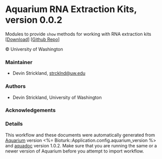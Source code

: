 # Aquarium RNA Extraction Kits, version 0.0.2

Modules to provide `show` methods for working with RNA extraction kits [[Download](aq-rna-extraction-kits.aq)] [[Github Repo](https://github.com/klavinslab/aq-rna-extraction-kits)]

&copy; University of Washington


### Maintainer
- Devin Strickland, <strcklnd@uw.edu>

### Authors
  - Devin Strickland, University of Washington

### Acknowledgements

### Details
This workflow and these documents were automatically generated from
[Aquarium](http://www.aquarium.bio) version <%= Bioturk::Application.config.aquarium_version %> and
[aquadoc](https://github.com/klavinslab/aquadoc) version 1.0.2.
Make sure that you are running the same or a newer version of Aquarium before you attempt to
import workflow.
